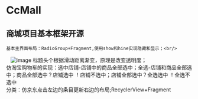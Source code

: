 # CcMall
## 商城项目基本框架开源<br/>
    基本主界面布局：RadioGroup+Fragment,使用show和hine实现隐藏和显示；<br/>
    ![image](https://github.com/CuiChenbo/CcMall/blob/master/cimags/iv.png)
    标题头个根据滑动距离渐变，原理是改变透明度；<br/>
    仿淘宝购物车的实现：选中店铺-店铺中的商品全部选中；全选-店铺和商品全部选中；商品全部选中？店铺选中 ！店铺不选中；店铺全部选中？全选选中 ！全选不选中<br/>
    分类：仿京东点击左边的条目更新右边的布局;RecyclerView+Fragment<br/>
    
